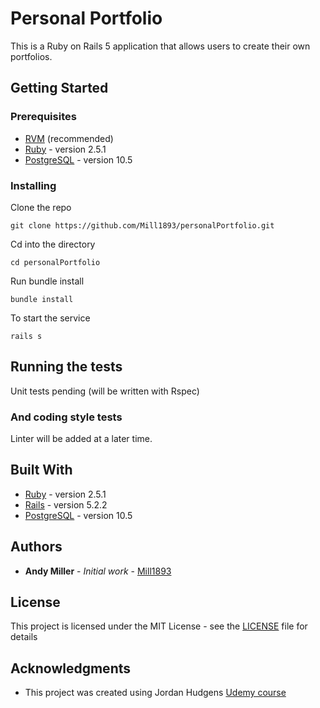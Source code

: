 # Personal Portfolio

This is a Ruby on Rails 5 application that allows users to create their own portfolios.

## Getting Started

### Prerequisites

* [RVM](https://rvm.io/rvm/install) (recommended)
* [Ruby](https://rvm.io/rubies/installing) - version 2.5.1
* [PostgreSQL](https://www.postgresql.org/download/) - version 10.5

### Installing

Clone the repo
```
git clone https://github.com/Mill1893/personalPortfolio.git
```
Cd into the directory
```
cd personalPortfolio
```
Run bundle install
```
bundle install
```
To start the service
```
rails s
```

## Running the tests

Unit tests pending (will be written with Rspec)

### And coding style tests

Linter will be added at a later time.

## Built With

* [Ruby](https://www.ruby-lang.org/en/) - version 2.5.1
* [Rails](https://rubyonrails.org/) - version 5.2.2
* [PostgreSQL](https://www.postgresql.org/docs/) - version 10.5

## Authors

* **Andy Miller** - *Initial work* - [Mill1893](https://github.com/mill1893)

## License

This project is licensed under the MIT License - see the [LICENSE](LICENSE) file for details

## Acknowledgments

* This project was created using Jordan Hudgens [Udemy course](https://www.udemy.com/professional-rails-5-development-course/)
